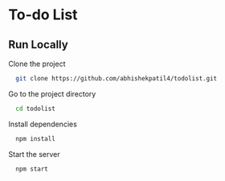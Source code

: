 # To-do List




## Run Locally

Clone the project

```bash
  git clone https://github.com/abhishekpatil4/todolist.git
```

Go to the project directory

```bash
  cd todolist
```
Install dependencies

```bash
  npm install
```

Start the server 

```bash
  npm start
```

